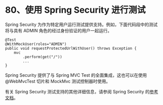 # 80、使用 Spring Security 进行测试

Spring Security 为作为特定用户运行测试提供支持。例如，下面代码段中的测试将与具有 ADMIN 角色的经过身份验证的用户一起运行。
```
@Test
@WithMockUser(roles="ADMIN")
public void requestProtectedUrlWithUser() throws Exception {
    mvc
        .perform(get("/"))
        ...
}
```
Spring Security 提供了与 Spring MVC Test 的全面集成，这也可以在使用 @WebMvcTest 切片和 MockMvc 测试控制器时使用。

有关 Spring Security 测试支持的其他详细信息，请参阅 Spring Security 的[参考文档](https://docs.spring.io/spring-security/site/docs/current/reference/htmlsingle/#test)。